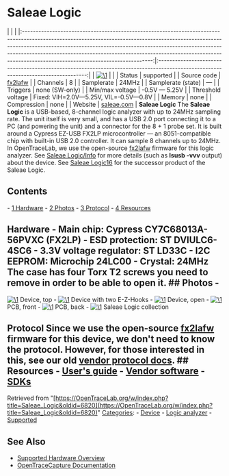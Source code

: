 # Saleae Logic

| | | |:-----------------------------------------------------------------------------------------------------------------------------------------------------------------------------------------------------------------------------------------------------------------------------------------------------------------------------------------------------------------------:|:----------------------------------------------------------------------------------------------------------------------------------:| | [![\1](../../assets/hardware/general/\2)](./File:Saleae_Logic.png.html) | | | Status | supported | | Source code | [fx2lafw](http://github.com/OpenTraceLab/?p=OpenTraceCapture.git;a=tree;f=src/hardware/fx2lafw) | | Channels | 8 | | Samplerate | 24MHz | | Samplerate (state) | — | | Triggers | none (SW-only) | | Min/max voltage | -0.5V — 5.25V | | Threshold voltage | Fixed: VIH=2.0V—5.25V, VIL=-0.5V—0.8V | | Memory | none | | Compression | none | | Website | [saleae.com](http://www.saleae.com/logic/) | **Saleae Logic** The **Saleae Logic** is a USB-based, 8-channel logic analyzer with up to 24MHz sampling rate. The unit itself is very small, and has a USB 2.0 port connecting it to a PC (and powering the unit) and a connector for the 8 + 1 probe set. It is built around a Cypress EZ-USB FX2LP microcontroller — an 8051-compatible chip with built-in USB 2.0 controller. It can sample 8 channels up to 24MHz. In OpenTraceLab, we use the open-source [fx2lafw](Fx2lafw.html "Fx2lafw") firmware for this logic analyzer. See [Saleae Logic/Info](Saleae_Logic/Info.html "Saleae Logic/Info") for more details (such as **lsusb -vvv** output) about the device. See [Saleae Logic16](Saleae_Logic16.html "Saleae Logic16") for the successor product of the Saleae Logic. 
## Contents 
\- [1 Hardware](Saleae_Logic.html#Hardware) \- [2 Photos](Saleae_Logic.html#Photos) \- [3 Protocol](Saleae_Logic.html#Protocol) \- [4 Resources](Saleae_Logic.html#Resources) 
## Hardware \- **Main chip:** Cypress CY7C68013A-56PVXC (FX2LP) \- **ESD protection**: ST DVIULC6-4SC6 \- **3.3V voltage regulator**: ST LD33C \- **I2C EEPROM**: Microchip 24LC00 \- **Crystal**: 24MHz The case has four **Torx T2** screws you need to remove in order to be able to open it. ## Photos \- 
[![\1](../../assets/hardware/general/\2)](./File:Saleae_Logic.jpg.html)
Device, top
\- 
[![\1](../../assets/hardware/general/\2)](./File:Saleae_logic.jpg.html)
Device with two E-Z-Hooks
\- 
[![\1](../../assets/hardware/general/\2)](./File:Saleae_logic_opened.jpg.html)
Device, open
\- 
[![\1](../../assets/hardware/general/\2)](./File:Saleae_logic_pcb_front.jpg.html)
PCB, front
\- 
[![\1](../../assets/hardware/general/\2)](./File:Saleae_logic_pcb_back.jpg.html)
PCB, back
\- 
[![\1](../../assets/hardware/general/\2)](./File:Saleae_logic_collection.jpg.html)
Saleae Logic collection
## Protocol Since we use the open-source [fx2lafw](Fx2lafw.html "Fx2lafw") firmware for this device, we don't need to know the protocol. However, for those interested in this, see our old [vendor protocol docs](Saleae_Logic/Info.html#Vendor_USB_protocol "Saleae Logic/Info"). ## Resources \- [User's guide](http://downloads.saleae.com/Logic+Guide.pdf) \- [Vendor software](http://www.saleae.com/downloads) \- [SDKs](http://community.saleae.com/)
Retrieved from "[https://OpenTraceLab.org/w/index.php?title=Saleae_Logic&oldid=6820](https://OpenTraceLab.org/w/index.php?title=Saleae_Logic&oldid=6820)" 
[Categories](specialcategories-specialcategories.md): \- [Device](./Category:Device.html "Category:Device") \- [Logic analyzer](./Category:Logic_analyzer.html "Category:Logic analyzer") \- [Supported](./Category:Supported.html "Category:Supported")

## See Also
- [Supported Hardware Overview](../supported-hardware.md)
- [OpenTraceCapture Documentation](../../opentracecapture/overview.md)
